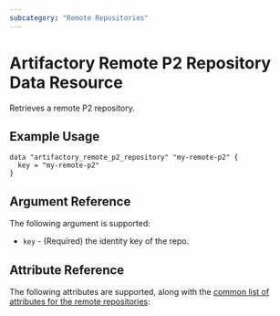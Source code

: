 ```yaml
---
subcategory: "Remote Repositories"
---
```

# Artifactory Remote P2 Repository Data Resource

Retrieves a remote P2 repository.

## Example Usage

```hcl
data "artifactory_remote_p2_repository" "my-remote-p2" {
  key = "my-remote-p2"
}
```

## Argument Reference

The following argument is supported:

* `key` - (Required) the identity key of the repo.

## Attribute Reference

The following attributes are supported, along with the [common list of attributes for the remote repositories](remote.md):